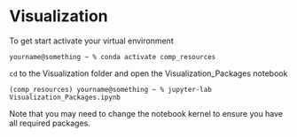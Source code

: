 # Visualization

To get start activate your virtual environment

```shell
yourname@something ~ % conda activate comp_resources
```

`cd` to the Visualization folder and open the Visualization_Packages notebook

```shell
(comp_resources) yourname@something ~ % jupyter-lab Visualization_Packages.ipynb
```

Note that you may need to change the notebook kernel to ensure you have all required packages.